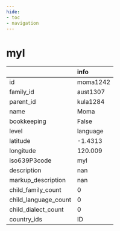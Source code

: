 ```yaml
---
hide:
- toc
- navigation
---
```

# myl
|                      | info     |
|:---------------------|:---------|
| id                   | moma1242 |
| family_id            | aust1307 |
| parent_id            | kula1284 |
| name                 | Moma     |
| bookkeeping          | False    |
| level                | language |
| latitude             | -1.4313  |
| longitude            | 120.009  |
| iso639P3code         | myl      |
| description          | nan      |
| markup_description   | nan      |
| child_family_count   | 0        |
| child_language_count | 0        |
| child_dialect_count  | 0        |
| country_ids          | ID       |